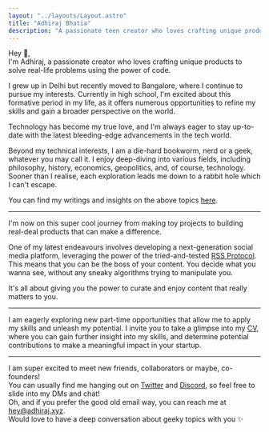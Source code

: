 ```yaml
---
layout: "../layouts/Layout.astro"
title: "Adhiraj Bhatia"
description: "A passionate teen creator who loves crafting unique products to solve real-life problems using the power of code."
---
```


Hey 👋,  
I'm Adhiraj, a passionate creator who loves crafting unique products to solve real-life problems using the power of code.

I grew up in Delhi but recently moved to Bangalore, where I continue to pursue my interests. Currently in high school, I'm excited about this formative period in my life, as it offers numerous opportunities to refine my skills and gain a broader perspective on the world.

Technology has become my true love, and I'm always eager to stay up-to-date with the latest bleeding-edge advancements in the tech world.

Beyond my technical interests, I am a die-hard bookworm, nerd or a geek, whatever you may call it. I enjoy deep-diving into various fields, including philosophy, history, economics, geopolitics, and, of course, technology. Sooner than I realise, each exploration leads me down to a rabbit hole which I can't escape.

You can find my writings and insights on the above topics [here](/posts).

---

I'm now on this super cool journey from making toy projects to building real-deal products that can make a difference.

One of my latest endeavours involves developing a next-generation social media platform, leveraging the power of the tried-and-tested [RSS Protocol](https://en.wikipedia.org/wiki/RSS).  
This means that you can be the boss of your content. You decide what you wanna see, without any sneaky algorithms trying to manipulate you.

It's all about giving you the power to curate and enjoy content that really matters to you.

---

I am eagerly exploring new part-time opportunities that allow me to apply my skills and unleash my potential. I invite you to take a glimpse into my [CV](https://read.cv/adhirajb1109), where you can gain further insight into my skills, and determine potential contributions to make a meaningful impact in your startup.

---

I am super excited to meet new friends, collaborators or maybe, co-founders!  
You can usually find me hanging out on [Twitter](https://twitter.com/adhirajb1109) and [Discord](https://discord.com/users/876685465183473675), so feel free to slide into my DMs and chat!  
Oh, and if you prefer the good old email way, you can reach me at [hey@adhiraj.xyz](hey@adhiraj.xyz).  
Would love to have a deep conversation about geeky topics with you ✨ 